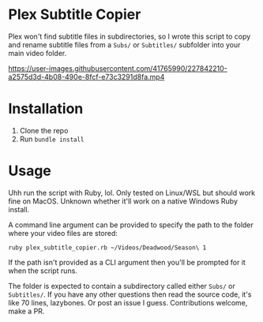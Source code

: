 # Plex Subtitle Copier
Plex won't find subtitle files in subdirectories, so I wrote this script to copy and rename subtitle files from a `Subs/` or `Subtitles/` subfolder into your main video folder.

https://user-images.githubusercontent.com/41765990/227842210-a2575d3d-4b08-490e-8fcf-e73c3291d8fa.mp4

# Installation
1. Clone the repo
2. Run `bundle install`

# Usage
Uhh run the script with Ruby, lol. Only tested on Linux/WSL but should work fine on MacOS. Unknown whether it'll work on a native Windows Ruby install.

A command line argument can be provided to specify the path to the folder where your video files are stored:

`ruby plex_subtitle_copier.rb ~/Videos/Deadwood/Season\ 1`

If the path isn't provided as a CLI argument then you'll be prompted for it when the script runs.

The folder is expected to contain a subdirectory called either `Subs/` or `Subtitles/`. If you have any other questions then read the source code, it's like 70 lines, lazybones. Or post an issue I guess. Contributions welcome, make a PR.
